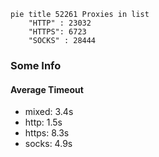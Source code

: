 
```mermaid
pie title 52261 Proxies in list
    "HTTP" : 23032
    "HTTPS": 6723
    "SOCKS" : 28444
```

### Some Info
#### Average Timeout

- mixed: 3.4s
- http: 1.5s
- https: 8.3s
- socks: 4.9s